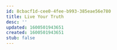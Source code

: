 ```yaml
---
id: 8cbacf1d-cee0-4fee-b993-385eae56e780
title: Live Your Truth
desc: ''
updated: 1600501943651
created: 1600501943651
stub: false
---
```


## 
